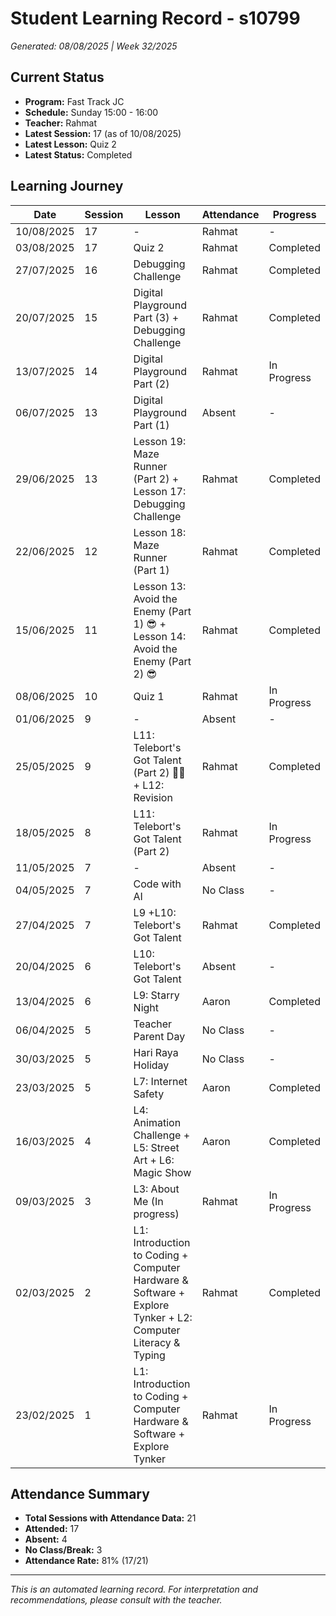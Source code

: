 # Student Learning Record - s10799
*Generated: 08/08/2025 | Week 32/2025*

## Current Status
- **Program:** Fast Track JC
- **Schedule:** Sunday 15:00 - 16:00
- **Teacher:** Rahmat
- **Latest Session:** 17 (as of 10/08/2025)
- **Latest Lesson:** Quiz 2
- **Latest Status:** Completed

## Learning Journey
| Date | Session | Lesson | Attendance | Progress |
|------|---------|--------|------------|----------|
| 10/08/2025 | 17 | - | Rahmat | - |
| 03/08/2025 | 17 | Quiz 2 | Rahmat | Completed |
| 27/07/2025 | 16 | Debugging Challenge | Rahmat | Completed |
| 20/07/2025 | 15 | Digital Playground Part (3) + Debugging Challenge | Rahmat | Completed |
| 13/07/2025 | 14 | Digital Playground Part (2) | Rahmat | In Progress |
| 06/07/2025 | 13 | Digital Playground Part (1) | Absent | - |
| 29/06/2025 | 13 | Lesson 19: Maze Runner (Part 2) + Lesson 17: Debugging Challenge | Rahmat | Completed |
| 22/06/2025 | 12 | Lesson 18: Maze Runner (Part 1) | Rahmat | Completed |
| 15/06/2025 | 11 | Lesson 13: Avoid the Enemy (Part 1) 😎 + Lesson 14: Avoid the Enemy (Part 2) 😎 | Rahmat | Completed |
| 08/06/2025 | 10 | Quiz 1 | Rahmat | In Progress |
| 01/06/2025 | 9 | - | Absent | - |
| 25/05/2025 | 9 | L11: Telebort's Got Talent (Part 2) 🕺🏻 + L12: Revision | Rahmat | Completed |
| 18/05/2025 | 8 | L11: Telebort's Got Talent (Part 2) | Rahmat | In Progress |
| 11/05/2025 | 7 | - | Absent | - |
| 04/05/2025 | 7 | Code with AI | No Class | - |
| 27/04/2025 | 7 | L9 +L10: Telebort's Got Talent | Rahmat | Completed |
| 20/04/2025 | 6 | L10: Telebort's Got Talent | Absent | - |
| 13/04/2025 | 6 | L9: Starry Night | Aaron | Completed |
| 06/04/2025 | 5 | Teacher Parent Day | No Class | - |
| 30/03/2025 | 5 | Hari Raya Holiday | No Class | - |
| 23/03/2025 | 5 | L7: Internet Safety | Aaron | Completed |
| 16/03/2025 | 4 | L4: Animation Challenge + L5: Street Art + L6: Magic Show | Aaron | Completed |
| 09/03/2025 | 3 | L3: About Me (In progress) | Rahmat | In Progress |
| 02/03/2025 | 2 | L1: Introduction to Coding + Computer Hardware & Software + Explore Tynker + L2: Computer Literacy & Typing | Rahmat | Completed |
| 23/02/2025 | 1 | L1: Introduction to Coding + Computer Hardware & Software + Explore Tynker | Rahmat | In Progress |

## Attendance Summary
- **Total Sessions with Attendance Data:** 21
- **Attended:** 17
- **Absent:** 4
- **No Class/Break:** 3
- **Attendance Rate:** 81% (17/21)

---
*This is an automated learning record. For interpretation and recommendations, please consult with the teacher.*
